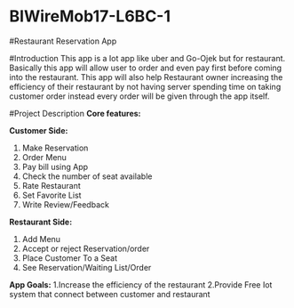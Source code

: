# BIWireMob17-L6BC-1

#Restaurant Reservation App

#Introduction
This app is a Iot app like uber and Go-Ojek but for restaurant. Basically this app will allow user to order and even pay first before coming into the restaurant. This app will also help Restaurant owner increasing the efficiency of their restaurant by not having server spending time on taking customer order instead every order will be given through the app itself.

#Project Description 
**Core features:**

__Customer Side:__
1. Make Reservation
2. Order Menu
3. Pay bill using App
4. Check the number of seat available
5. Rate Restaurant
6. Set Favorite List
7. Write Review/Feedback
 
__Restaurant Side:__
1. Add Menu
2. Accept or reject Reservation/order
3. Place Customer To a Seat
4. See Reservation/Waiting List/Order
 
__App Goals:__
1.Increase the efficiency of the restaurant
2.Provide Free Iot system that connect between customer and restaurant 
